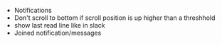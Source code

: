 - Notifications
- Don't scroll to bottom if scroll position is up higher than a threshhold
- show last read line like in slack
- Joined notification/messages
